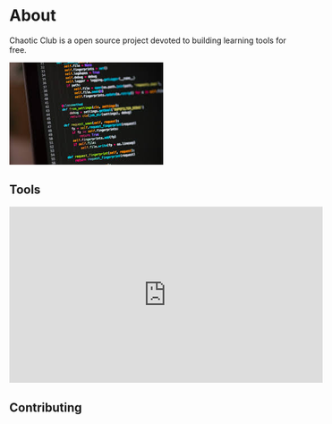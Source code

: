# About
Chaotic Club is a open source project devoted to building learning tools for free.

![thing](code.jpg)

## Tools

<iframe width="560" height="315" src="https://www.youtube-nocookie.com/embed/K4TOrB7at0Y?si=yEtLduKAWE6EfXbV" title="YouTube video player" frameborder="0" allow="accelerometer; autoplay; clipboard-write; encrypted-media; gyroscope; picture-in-picture; web-share" referrerpolicy="strict-origin-when-cross-origin" allowfullscreen></iframe>

## Contributing 
